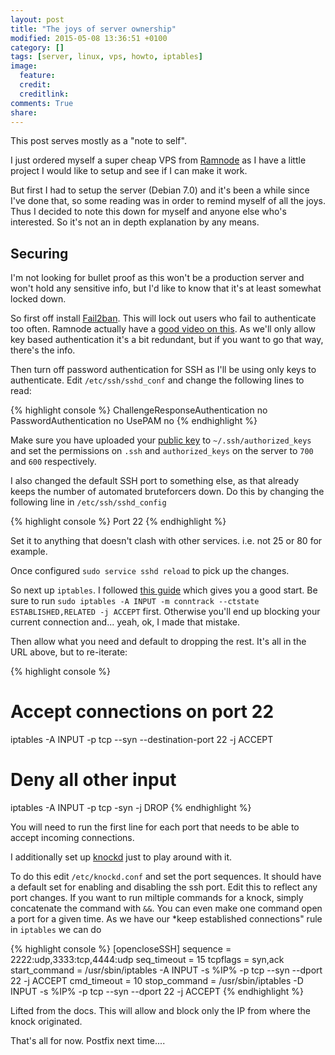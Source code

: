 ```yaml
---
layout: post
title: "The joys of server ownership"
modified: 2015-05-08 13:36:51 +0100
category: []
tags: [server, linux, vps, howto, iptables]
image:
  feature: 
  credit: 
  creditlink: 
comments: True
share: 
---
```


This post serves mostly as a "note to self".

I just ordered myself a super cheap VPS from [Ramnode](http://ramnode.com) as I have
a little project I would like to setup and see if I can make it work.

But first I had to setup the server (Debian 7.0) and it's been a while since I've done that, so
some reading was in order to remind myself of all the joys. Thus I decided to note this
down for myself and anyone else who's interested. So it's not an in depth explanation
by any means.

## Securing ##

I'm not looking for bullet proof as this won't be a production server and won't
hold any sensitive info, but I'd like to know that it's at least somewhat locked
down.

So first off install [Fail2ban](http://www.fail2ban.org/wiki/index.php/Main_Page). This
will lock out users who fail to authenticate too often. Ramnode actually have a
[good video on this](https://www.youtube.com/watch?v=GmVoqFv_lGU). As we'll
only allow key based authentication it's a bit redundant, but if you want to
go that way, there's the info.

Then turn off password authentication for SSH as I'll be using only keys to 
authenticate. Edit `/etc/ssh/sshd_conf` and change the following lines to read:

{% highlight console %}
ChallengeResponseAuthentication no
PasswordAuthentication no
UsePAM no
{% endhighlight %}

Make sure you have uploaded your [public key](https://help.ubuntu.com/community/SSH/OpenSSH/Keys) to
`~/.ssh/authorized_keys` and set the permissions on `.ssh` and `authorized_keys` on the
server to `700` and `600` respectively.

I also changed the default SSH port to something else, as that already keeps the number of automated 
bruteforcers down. Do this by changing the following line in `/etc/ssh/sshd_config`

{% highlight console %}
Port 22
{% endhighlight %}

Set it to anything that doesn't clash with other services. i.e. not 25 or 80 for example.

Once configured `sudo service sshd reload` to pick up the changes.

So next up `iptables`. I followed [this guide](https://www.digitalocean.com/community/tutorials/how-to-set-up-a-firewall-using-ip-tables-on-ubuntu-12-04)
which gives you a good start. Be sure to run `sudo iptables -A INPUT -m conntrack --ctstate ESTABLISHED,RELATED -j ACCEPT` first.
Otherwise you'll end up blocking your current connection and... yeah, ok, I made that mistake.

Then allow what you need and default to dropping the rest. It's all in the URL above, but to re-iterate:

{% highlight console %}
# Accept connections on port 22
iptables -A INPUT -p tcp --syn --destination-port 22 -j ACCEPT

# Deny all other input
iptables -A INPUT -p tcp -syn -j DROP
{% endhighlight %}

You will need to run the first line for each port that needs to be able to accept
incoming connections. 

I additionally set up [knockd](http://www.zeroflux.org/projects/knock) just to play around with it.

To do this edit `/etc/knockd.conf` and set the port sequences. It should have a default
set for enabling and disabling the ssh port. Edit this to reflect any port changes. If you want to run miltiple commands
for a knock, simply concatenate the command with `&&`. You can even make one command open
a port for a given time. As we have our *keep established connections" rule in `iptables` we 
can do

{% highlight console %}
[opencloseSSH]
        sequence      = 2222:udp,3333:tcp,4444:udp
        seq_timeout   = 15
        tcpflags      = syn,ack
        start_command = /usr/sbin/iptables -A INPUT -s %IP% -p tcp --syn --dport 22 -j ACCEPT
        cmd_timeout   = 10
        stop_command  = /usr/sbin/iptables -D INPUT -s %IP% -p tcp --syn --dport 22 -j ACCEPT
{% endhighlight %}

Lifted from the docs. This will allow and block only the IP from where the knock originated.

That's all for now. Postfix next time....
